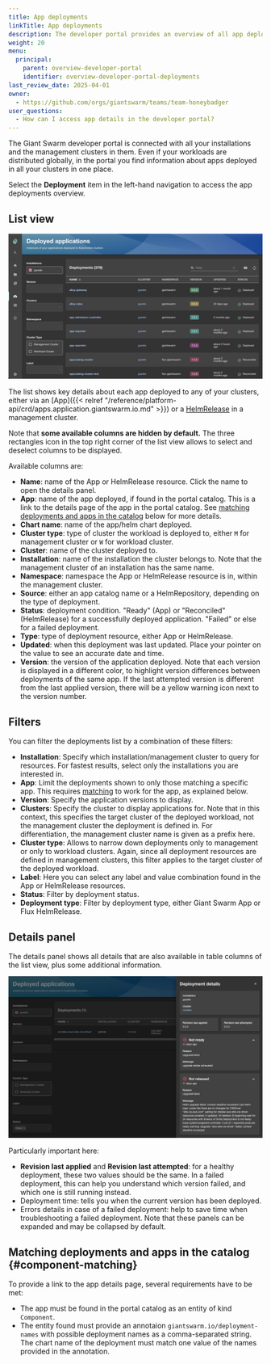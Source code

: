 ```yaml
---
title: App deployments
linkTitle: App deployments
description: The developer portal provides an overview of all app deployments in your clusters, even throughout installations.
weight: 20
menu:
  principal:
    parent: overview-developer-portal
    identifier: overview-developer-portal-deployments
last_review_date: 2025-04-01
owner:
  - https://github.com/orgs/giantswarm/teams/team-honeybadger
user_questions:
  - How can I access app details in the developer portal?
---
```


The Giant Swarm developer portal is connected with all your installations and the management clusters in them. Even if your workloads are distributed globally, in the portal you find information about apps deployed in all your clusters in one place.

Select the **Deployment** item in the left-hand navigation to access the app deployments overview.

## List view

![App deployments list view](deployments.png)

The list shows key details about each app deployed to any of your clusters, either via an [App]({{< relref "/reference/platform-api/crd/apps.application.giantswarm.io.md" >}}) or a [HelmRelease](https://fluxcd.io/flux/components/helm/helmreleases/) in a management cluster.

Note that **some available columns are hidden by default.** The three rectangles icon in the top right corner of the list view allows to select and deselect columns to be displayed.

Available columns are:

- **Name**: name of the App or HelmRelease resource. Click the name to open the details panel.
- **App**: name of the app deployed, if found in the portal catalog. This is a link to the details page of the app in the portal catalog. See [matching deployments and apps in the catalog](#component-matching) below for more details.
- **Chart name**: name of the app/helm chart deployed.
- **Cluster type**: type of cluster the workload is deployed to, either `M` for management cluster or `W` for workload cluster.
- **Cluster**: name of the cluster deployed to.
- **Installation**: name of the installation the cluster belongs to. Note that the management cluster of an installation has the same name.
- **Namespace**: namespace the App or HelmRelease resource is in, within the management cluster.
- **Source**: either an app catalog name or a HelmRepository, depending on the type of deployment.
- **Status**: deployment condition. "Ready" (App) or "Reconciled" (HelmRelease) for a successfully deployed application. "Failed" or else for a failed deployment.
- **Type**: type of deployment resource, either App or HelmRelease.
- **Updated**: when this deployment was last updated. Place your pointer on the value to see an accurate date and time.
- **Version**: the version of the application deployed. Note that each version is displayed in a different color, to highlight version differences between deployments of the same app. If the last attempted version is different from the last applied version, there will be a yellow warning icon next to the version number.

## Filters

You can filter the deployments list by a combination of these filters:

- **Installation**: Specify which installation/management cluster to query for resources. For fastest results, select only the installations you are interested in.
- **App**: Limit the deployments shown to only those matching a specific app. This requires [matching](#component-matching) to work for the app, as explained below.
- **Version**: Specify the application versions to display.
- **Clusters**: Specify the cluster to display applications for. Note that in this context, this specifies the target cluster of the deployed workload, not the management cluster the deployment is defined in. For differentiation, the management cluster name is given as a prefix here.
- **Cluster type**: Allows to narrow down deployments only to management or only to workload clusters. Again, since all deployment resources are defined in management clusters, this filter applies to the target cluster of the deployed workload.
- **Label**: Here you can select any label and value combination found in the App or HelmRelease resources.
- **Status**: Filter by deployment status.
- **Deployment type**: Filter by deployment type, either Giant Swarm App or Flux HelmRelease.

## Details panel

The details panel shows all details that are also available in table columns of the list view, plus some additional information.

![App deployments details panel](deployment-details-failed.png)

Particularly important here:

- **Revision last applied** and **Revision last attempted**: for a healthy deployment, these two values should be the same. In a failed deployment, this can help you understand which version failed, and which one is still running instead.
- Deployment time: tells you when the current version has been deployed.
- Errors details in case of a failed deployment: help to save time when troubleshooting a failed deployment. Note that these panels can be expanded and may be collapsed by default.

## Matching deployments and apps in the catalog {#component-matching}

To provide a link to the app details page, several requirements have to be met:

- The app must be found in the portal catalog as an entity of kind `Component`.
- The entity found must provide an annotaion `giantswarm.io/deployment-names` with possible deployment names as a comma-separated string. The chart name of the deployment must match one value of the names provided in the annotation.
